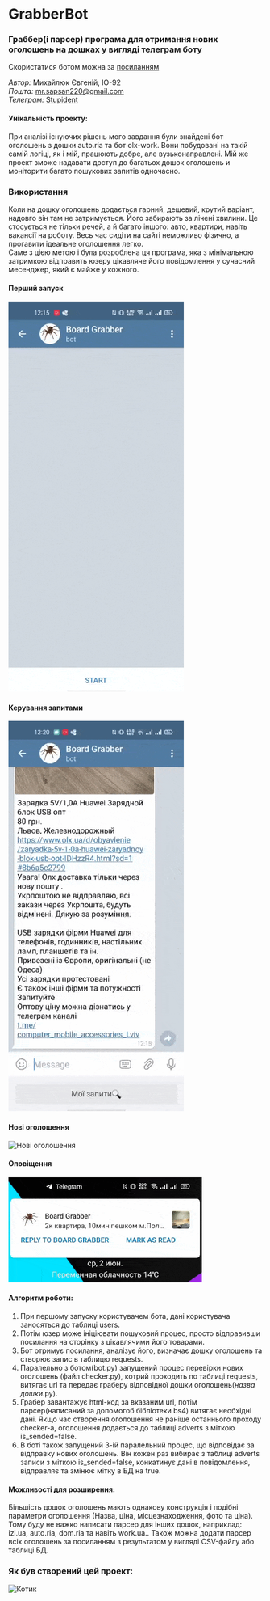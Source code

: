 # GrabberBot
### Граббер(і парсер) програма для отримання нових оголошень на дошках у вигляді телеграм боту
Скористатися ботом можна за [посиланням](https://t.me/board_grabber_bot)


_Автор:_ Михайлюк Євгеній, ІО-92<br>
_Пошта:_ mr.sapsan220@gmail.com<br>
_Телеграм:_ [Stupident](https://t.me/stupident)


#### Унікальність проекту:
При аналізі існуючих рішень мого завдання були знайдені бот оголошень з дошки auto.ria та бот olx-work. Вони побудовані на такій самій логіці, як і мій, працюють добре, але вузьконаправлені. Мій же проект зможе надавати доступ до багатьох дошок оголошень и моніторити багато пошукових запитів одночасно.


### Використання
Коли на дошку оголошень додається гарний, дешевий, крутий варіант, надовго він там не затримується. Його забирають за лічені хвилини. Це стосується не тільки речей, а й багато іншого: авто, квартири, навіть вакансії на роботу. Весь час сидіти на сайті неможливо фізично, а прогавити ідеальне оголошення легко.<br>
Саме з цією метою і була розроблена ця програма, яка з мінімальною затримкою відправить юзеру цікавляче його повідомлення у сучасний месенджер, який є майже у кожного.


#### Перший запуск <br>
![Перший запуск](https://github.com/Stupident/GrabberBot/blob/main/doc/start.gif)
#### Керування запитами <br>
![Керування запитами](https://github.com/Stupident/GrabberBot/blob/main/doc/delete.gif)
#### Нові оголошення <br>
![Нові оголошення](https://github.com/Stupident/GrabberBot/blob/main/doc/new_adv.gif)
#### Оповіщення  <br>
![Оповіщення](https://github.com/Stupident/GrabberBot/blob/main/doc/notification.gif)


#### Алгоритм роботи:
1) При першому запуску користувачем бота, дані користувача заносяться до таблиці users. 
2) Потім юзер може ініціювати пошуковий процес, просто відправивши посилання на сторінку з цікавлячими його товарами. 
3) Бот отримує посилання, аналізує його, визначає дошку оголошень та створює запис в таблицю requests.
4) Паралельно з ботом(bot.py) запущений процес перевірки нових оголошень (файл checker.py), котрий проходить по таблиці requests, витягає url та передає граберу відповідної дошки оголошень(*назва дошки*.py). 
5) Грабер завантажує html-код за вказаним url, потім парсер(написаний за допомогоб бібліотеки bs4) витягає необхідні дані. Якщо час створення оголошення не раніше останнього проходу checker-а, оголошення додається до таблиці adverts з міткою is_sended=false.
7) В боті також запущений 3-ій паралельний процес, що відповідає за відправку нових оголошень. Він кожен раз вибирає з таблиці adverts записи з міткою is_sended=false, конкатинує дані в повідомлення, відправляє та змінює мітку в БД на true.


#### Можливості для розширення:
Більшість дошок оголошень мають однакову конструкція і подібні параметри оголошення (Назва, ціна, місцезнаходження, фото та ціна). Тому буду не важко написати парсер для інших дошок, наприклад: izi.ua, auto.ria, dom.ria та навіть work.ua..
Також можна додати парсер всіх оголошень за посиланням з результатом у вигляді CSV-файлу або таблиці БД.


### Як був створений цей проект:
![Котик](https://media.giphy.com/media/aNqEFrYVnsS52/giphy.gif)
